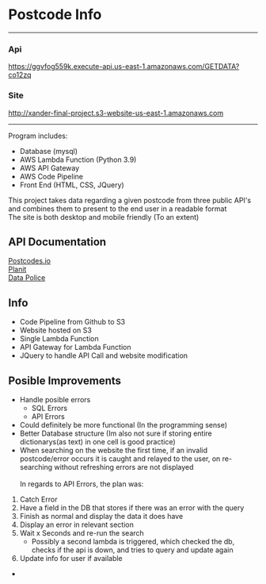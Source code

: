# Postcode Info
---
### Api
https://ggvfog559k.execute-api.us-east-1.amazonaws.com/GETDATA?co12zq
### Site
http://xander-final-project.s3-website-us-east-1.amazonaws.com

---
Program includes:
- Database (mysql)
- AWS Lambda Function (Python 3.9)
- AWS API Gateway
- AWS Code Pipeline
- Front End (HTML, CSS, JQuery)

This project takes data regarding a given postcode from three public API's and combines them to present to the end user in a readable format\
The site is both desktop and mobile friendly (To an extent)

## API Documentation
[Postcodes.io](https:/https:/postcodes.io)\
[Planit](https://www.planit.org.uk/api)\
[Data Police](https://data.police.uk/)

## Info
- Code Pipeline from Github to S3
- Website hosted on S3
- Single Lambda Function
- API Gateway for Lambda Function
- JQuery to handle API Call and website modification

## Posible Improvements
- Handle posible errors
  - SQL Errors
  - API Errors
- Could definitely be more functional (In the programming sense)
- Better Database structure (Im also not sure if storing entire dictionarys(as text) in one cell is good practice)
- When searching on the website the first time, if an invalid postcode/error occurs it is caught and relayed to the user, on re-searching without refreshing errors are not displayed\
\
In regards to API Errors, the plan was:
1) Catch Error
2) Have a field in the DB that stores if there was an error with the query
3) Finish as normal and display the data it does have
4) Display an error in relevant section
5) Wait x Seconds and re-run the search
    - Possibly a second lambda is triggered, which checked the db, checks if the api is down, and tries to query and update again
6) Update info for user if available
-
